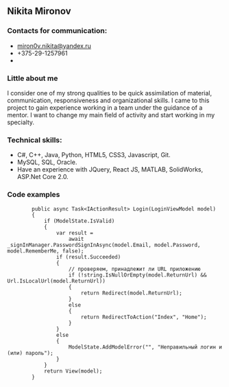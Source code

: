 ## Nikita Mironov
### Contacts for communication:
-  miron0v.nikita@yandex.ru
-  +375-29-1257961
-  
### Little about me
I consider one of my strong qualities to be quick assimilation of material, communication, responsiveness and organizational skills. I came to this project to gain experience working in a team under the guidance of a mentor. I want to change my main field of activity and start working in my specialty.

### Technical skills:
-  C#, C++, Java, Python, HTML5, CSS3, Javascript, Git.
-  MySQL, SQL, Oracle. 
-  Have an experience with JQuery, React JS, MATLAB, SolidWorks, ASP.Net Core 2.0.

### Code examples	
```@Override
        public async Task<IActionResult> Login(LoginViewModel model)
        {
            if (ModelState.IsValid)
            {
                var result =
                    await _signInManager.PasswordSignInAsync(model.Email, model.Password, model.RememberMe, false);
                if (result.Succeeded)
                {
                    // проверяем, принадлежит ли URL приложению
                    if (!string.IsNullOrEmpty(model.ReturnUrl) && Url.IsLocalUrl(model.ReturnUrl))
                    {
                        return Redirect(model.ReturnUrl);
                    }
                    else
                    {
                        return RedirectToAction("Index", "Home");
                    }
                }
                else
                {
                    ModelState.AddModelError("", "Неправильный логин и (или) пароль");
                }
            }
            return View(model);
        }
```
